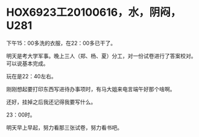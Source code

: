 # HOX6923工20100616，水，阴闷，U281

下午15：00多洗的衣服，在22：00多已干了。

明天是考大学军事。晚上三人（郑、杨、夏）分工，对一份试卷进行了答案校对。可以说基本完成。

玩在是22：40左右。

刚刚想起要打印东西写进待办事项时，有马大姐来电言端午好那个啥啊。

还好，挂掉之后我还记得我要写什么。

23：00时。

明天早上早起，努力看那三张试卷，努力看书吧。
